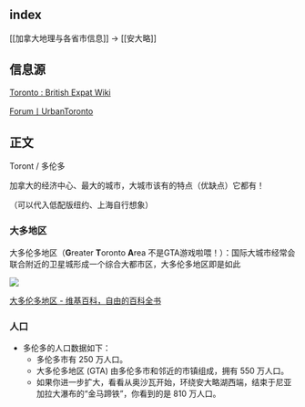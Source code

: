 
## index

[[加拿大地理与各省市信息]] -> [[安大略]]


## 信息源

[Toronto : British Expat Wiki](https://britishexpats.com/wiki/Toronto)

[Forum丨UrbanToronto](https://urbantoronto.ca/forum/)

## 正文

Toront / 多伦多

加拿大的经济中心、最大的城市，大城市该有的特点（优缺点）它都有！

（可以代入低配版纽约、上海自行想象）

### 大多地区

大多伦多地区（**G**reater **T**oronto **A**rea 不是GTA游戏啦喂！）：国际大城市经常会联合附近的卫星城形成一个综合大都市区，大多伦多地区即是如此

![](https://picture-guan.oss-cn-hangzhou.aliyuncs.com/20230212234428.png)

[大多伦多地区 - 维基百科，自由的百科全书](https://zh.wikipedia.org/wiki/%E5%A4%A7%E5%A4%9A%E5%80%AB%E5%A4%9A%E5%9C%B0%E5%8D%80?useskin=vector)


### 人口

-   多伦多的人口数据如下：
    -   多伦多市有 250 万人口。
    -   大多伦多地区 (GTA) 由多伦多市和邻近的市镇组成，拥有 550 万人口。
    -   如果你进一步扩大，看看从奥沙瓦开始，环绕安大略湖西端，结束于尼亚加拉大瀑布的“金马蹄铁”，你看到的是 810 万人口。